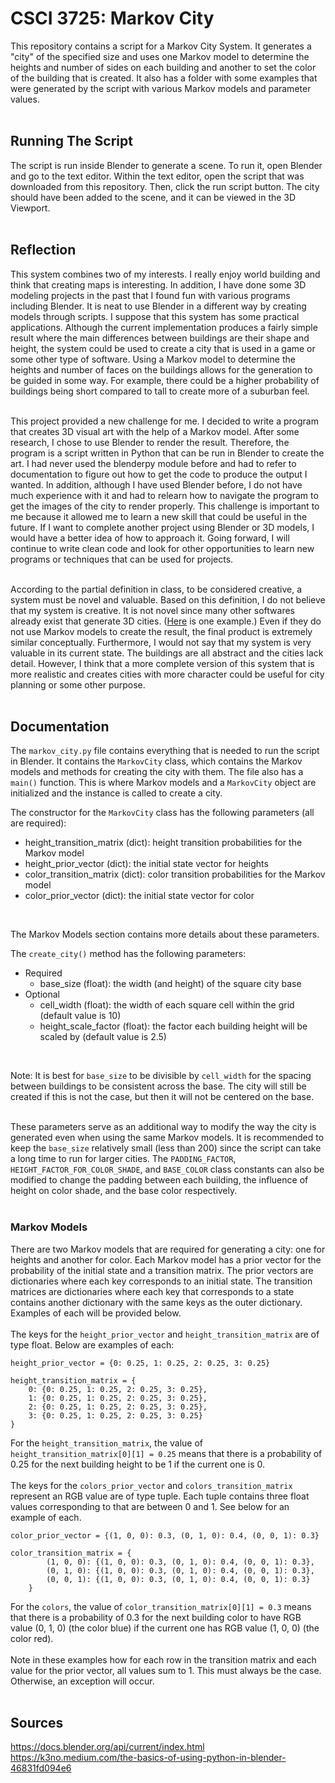 # CSCI 3725: Markov City
This repository contains a script for a Markov City System. It generates a "city" of the specified size and uses one Markov model to determine the heights and number of sides on each building and another to set the color of the building that is created. It also has a folder with some examples that were generated by the script with various Markov models and parameter values. 
<br />
<br />

## Running The Script
The script is run inside Blender to generate a scene. To run it, open Blender and go to the text editor. Within the text editor,
open the script that was downloaded from this repository. Then, click the run script button. The city should have been added to the scene, and it can be viewed in the 3D Viewport.
<br />
<br />

## Reflection
This system combines two of my interests. I really enjoy world building and think that creating maps is interesting. In addition, I have done some 3D modeling projects in the past that I found fun with various programs including Blender. It is neat to use Blender in a different way by creating models through scripts. I suppose that this system has some practical applications. Although the current implementation produces a fairly simple result where the main differences between buildings are their shape and height, the system could be used to create a city that is used in a game or some other type of software. Using a Markov model to determine the heights and number of faces on the buildings allows for the generation to be guided in some way. For example, there could be a higher probability of buildings being short compared to tall to create more of a suburban feel.
<br />
<br />

This project provided a new challenge for me. I decided to write a program that creates 3D visual art with the help of a Markov model. After some research, I chose to use Blender to render the result. Therefore, the program is a script written in Python that can be run in Blender to create the art. I had never used the blenderpy module before and had to refer to documentation to figure out how to get the code to produce the output I wanted. In addition, although I have used Blender before, I do not have much experience with it and had to relearn how to navigate the program to get the images of the city to render properly. This challenge is important to me because it allowed me to learn a new skill that could be useful in the future. If I want to complete another project using Blender or 3D models, I would have a better idea of how to approach it. Going forward, I will continue to write clean code and look for other opportunities to learn new programs or techniques that can be used for projects.
<br />
<br />

According to the partial definition in class, to be considered creative, a system must be novel and valuable. Based on this definition, I do not believe that my system is creative. It is not novel since many other softwares already exist that generate 3D cities. ([Here](https://www.esri.com/en-us/arcgis/products/arcgis-cityengine/overview) is one example.) Even if they do not use Markov models to create the result, the final product is extremely similar conceptually. Furthermore, I would not say that my system is very valuable in its current state. The buildings are all abstract and the cities lack detail. However, I think that a more complete version of this system that is more realistic and creates cities with more character could be useful for city planning or some other purpose. 
<br />
<br />

## Documentation
The `markov_city.py` file contains everything that is needed to run the script in Blender. It contains the `MarkovCity` class, which contains the Markov models and methods for creating the city with them. The file also has a `main()` function. This is 
where Markov models and a `MarkovCity` object are initialized and the instance is called to create a city. 

The constructor for the `MarkovCity` class has the following parameters (all are required):
* height_transition_matrix (dict): height transition probabilities for the Markov model 
* height_prior_vector (dict): the initial state vector for heights
* color_transition_matrix (dict): color transition probabilities for the Markov model
* color_prior_vector (dict): the initial state vector for color
<br />

The Markov Models section contains more details about these parameters.
<br />

The `create_city()` method has the following parameters:
<br />
* Required
    - base_size (float): the width (and height) of the square city base
* Optional
    - cell_width (float): the width of each square cell within the grid (default value is 10)
    - height_scale_factor (float): the factor each building height will be scaled by (default value is 2.5)
<br />

Note: It is best for `base_size` to be divisible by `cell_width` for the spacing between buildings to be consistent across the base. The city will still be created if this is not the case, but then it will not be centered on the base.
<br />
<br />

These parameters serve as an additional way to modify the way the city is generated even when using the same Markov models. It is
recommended to keep the `base_size` relatively small (less than 200) since the script can take a long time to run for larger cities. The `PADDING_FACTOR`, `HEIGHT_FACTOR_FOR_COLOR_SHADE`, and `BASE_COLOR` class constants can also be modified to change the padding between each building, the influence of height on color shade, and the base color respectively.
<br />
<br />

### Markov Models
There are two Markov models that are required for generating a city: one for heights and another for color. Each Markov model has a prior vector for the probability of the initial state and a transition matrix. The prior vectors are dictionaries where each key corresponds to an initial state. The transition matrices are dictionaries where each key that corresponds to a state contains another dictionary with the same keys as the outer dictionary. Examples of each will be provided below.
<br />
<br />
The keys for the `height_prior_vector` and `height_transition_matrix` are of type float. Below are examples of each:
```
height_prior_vector = {0: 0.25, 1: 0.25, 2: 0.25, 3: 0.25}

height_transition_matrix = {
    0: {0: 0.25, 1: 0.25, 2: 0.25, 3: 0.25},
    1: {0: 0.25, 1: 0.25, 2: 0.25, 3: 0.25},
    2: {0: 0.25, 1: 0.25, 2: 0.25, 3: 0.25},
    3: {0: 0.25, 1: 0.25, 2: 0.25, 3: 0.25}
}
```
For the `height_transition_matrix`, the value of `height_transition_matrix[0][1] = 0.25` means that there is a probability of 0.25 for the next building height to be 1 if the current one is 0.
<br />
<br />
The keys for the `colors_prior_vector` and `colors_transition_matrix` represent an RGB value are of type tuple. Each tuple contains three float values corresponding to that are between 0 and 1. See below for an example of each.
```
color_prior_vector = {(1, 0, 0): 0.3, (0, 1, 0): 0.4, (0, 0, 1): 0.3}

color_transition_matrix = {
        (1, 0, 0): {(1, 0, 0): 0.3, (0, 1, 0): 0.4, (0, 0, 1): 0.3},
        (0, 1, 0): {(1, 0, 0): 0.3, (0, 1, 0): 0.4, (0, 0, 1): 0.3},
        (0, 0, 1): {(1, 0, 0): 0.3, (0, 1, 0): 0.4, (0, 0, 1): 0.3}
    }
```
For the `colors`, the value of `color_transition_matrix[0][1] = 0.3` means that there is a probability of 0.3 for the next building color to have RGB value (0, 1, 0) (the color blue) if the current one has RGB value (1, 0, 0) (the color red).
<br />
<br />
Note in these examples how for each row in the transition matrix and each value for the prior vector, all values sum to 1. This must always be the case. Otherwise, an exception will occur.
<br />
<br />

## Sources
https://docs.blender.org/api/current/index.html
<br />
https://k3no.medium.com/the-basics-of-using-python-in-blender-46831fd094e6


